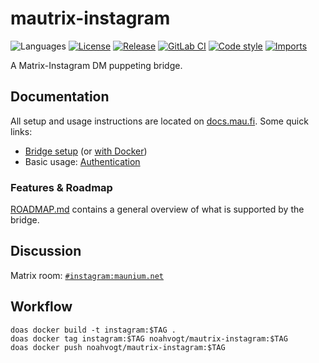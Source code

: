 # mautrix-instagram
![Languages](https://img.shields.io/github/languages/top/mautrix/instagram.svg)
[![License](https://img.shields.io/github/license/mautrix/instagram.svg)](LICENSE)
[![Release](https://img.shields.io/github/release/mautrix/instagram/all.svg)](https://github.com/mautrix/instagram/releases)
[![GitLab CI](https://mau.dev/mautrix/instagram/badges/master/pipeline.svg)](https://mau.dev/mautrix/instagram/container_registry)
[![Code style](https://img.shields.io/badge/code%20style-black-000000.svg)](https://github.com/psf/black)
[![Imports](https://img.shields.io/badge/%20imports-isort-%231674b1?style=flat&labelColor=ef8336)](https://pycqa.github.io/isort/)

A Matrix-Instagram DM puppeting bridge.

## Documentation
All setup and usage instructions are located on
[docs.mau.fi](https://docs.mau.fi/bridges/python/instagram/index.html).
Some quick links:

* [Bridge setup](https://docs.mau.fi/bridges/python/setup.html?bridge=instagram)
  (or [with Docker](https://docs.mau.fi/bridges/general/docker-setup.html?bridge=instagram))
* Basic usage: [Authentication](https://docs.mau.fi/bridges/python/instagram/authentication.html)

### Features & Roadmap
[ROADMAP.md](https://github.com/mautrix/instagram/blob/master/ROADMAP.md)
contains a general overview of what is supported by the bridge.

## Discussion
Matrix room: [`#instagram:maunium.net`](https://matrix.to/#/#instagram:maunium.net)

## Workflow

	doas docker build -t instagram:$TAG .
	doas docker tag instagram:$TAG noahvogt/mautrix-instagram:$TAG
	doas docker push noahvogt/mautrix-instagram:$TAG
